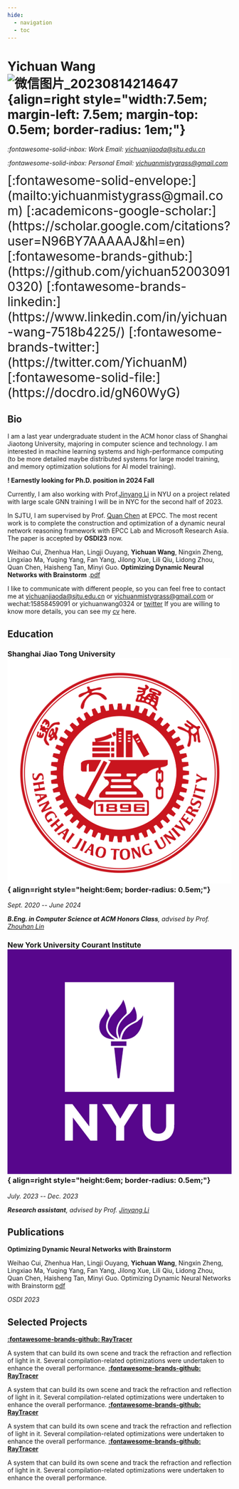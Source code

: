 ```yaml
---
hide:
  - navigation
  - toc
---
```


# Yichuan Wang ![微信图片_20230814214647](https://github.com/yichuan520030910320/yichuan520030910320.github.io/assets/73766326/9129f24b-aa5e-4674-a918-4b2160887792){align=right style="width:7.5em; margin-left: 7.5em; margin-top: 0.5em; border-radius: 1em;"}

*:fontawesome-solid-inbox: Work Email: [yichuanjiaoda@sjtu.edu.cn](mailto:yichuanjiaoda@sjtu.edu.cn)*

*:fontawesome-solid-inbox: Personal Email: [yichuanmistygrass@gmail.com](mailto:yichuanmistygrass@gmail.com)*

<span style="font-size:2em;">
  [:fontawesome-solid-envelope:](mailto:yichuanmistygrass@gmail.com)
  [:academicons-google-scholar:](https://scholar.google.com/citations?user=N96BY7AAAAAJ&hl=en)
  [:fontawesome-brands-github:](https://github.com/yichuan520030910320)
  [:fontawesome-brands-linkedin:](https://www.linkedin.com/in/yichuan-wang-7518b4225/)
  [:fontawesome-brands-twitter:](https://twitter.com/YichuanM)
  [:fontawesome-solid-file:](https://docdro.id/gN60WyG) <!-- Your CV link -->
</span>


## Bio

I am a last year undergraduate student in the ACM honor class of Shanghai Jiaotong University, majoring in computer science and technology. I am interested in machine learning systems and high-performance computing (to be more detailed maybe distributed systems for large model training, and memory optimization solutions for AI model training).

**! Earnestly looking for Ph.D. position in 2024 Fall**

Currently, I am also working with Prof.[Jinyang Li](http://www.news.cs.nyu.edu/~jinyang/) in NYU on a project related with large scale GNN training 
I will be in NYC for the second half of 2023.

In SJTU, I am supervised by Prof. [Quan Chen](https://www.cs.sjtu.edu.cn/~chen-quan/) at EPCC. 
The most recent work is to complete the construction and optimization of a dynamic neural network reasoning framework with EPCC Lab and Microsoft Research Asia. 
The paper is accepted by **OSDI23** now.

Weihao Cui, Zhenhua Han, Lingji Ouyang, **Yichuan Wang**, Ningxin Zheng, Lingxiao Ma, Yuqing Yang, Fan Yang, Jilong Xue, Lili Qiu, Lidong Zhou, Quan Chen, Haisheng Tan, Minyi Guo. **Optimizing Dynamic Neural Networks with Brainstorm** .[pdf](https://www.usenix.org/system/files/osdi23-cui.pdf)

I like to communicate with different people, so you can feel free to contact me at yichuanjiaoda@sjtu.edu.cn or yichuanmistygrass@gmail.com or wechat:15858459091 or yichuanwang0324 or [twitter](https://twitter.com/YichuanM)
If you are willing to know more details, you can see my [cv](https://docdro.id/gN60WyG) here.

## Education

### Shanghai Jiao Tong University![Image title](images/favicon.png){ align=right style="height:6em; border-radius: 0.5em;"}

*Sept. 2020 -- June 2024*

***B.Eng. in Computer Science at ACM Honors Class**, advised by Prof. [Zhouhan Lin](https://hantek.github.io/)*


### New York University Courant Institute![Image title](images/nyu.png){ align=right style="height:6em; border-radius: 0.5em;"}

*July. 2023 -- Dec. 2023*

***Research assistant**, advised by Prof. [Jinyang Li](http://www.news.cs.nyu.edu/~jinyang/)*

## Publications

**Optimizing Dynamic Neural Networks with Brainstorm**

Weihao Cui, Zhenhua Han, Lingji Ouyang, **Yichuan Wang**, Ningxin Zheng, Lingxiao Ma, Yuqing Yang, Fan Yang, Jilong Xue, Lili Qiu, Lidong Zhou, Quan Chen, Haisheng Tan, Minyi Guo. Optimizing Dynamic Neural Networks with Brainstorm [pdf](https://www.usenix.org/system/files/osdi23-cui.pdf)

*OSDI 2023* 


## Selected Projects
**[:fontawesome-brands-github: RayTracer](https://github.com/yichuan520030910320/raytracer)**

A system that can build its own scene and track the refraction and reflection of light in it. Several compilation-related optimizations were undertaken to enhance the overall performance.
**[:fontawesome-brands-github: RayTracer](https://github.com/yichuan520030910320/raytracer)**

A system that can build its own scene and track the refraction and reflection of light in it. Several compilation-related optimizations were undertaken to enhance the overall performance.
**[:fontawesome-brands-github: RayTracer](https://github.com/yichuan520030910320/raytracer)**

A system that can build its own scene and track the refraction and reflection of light in it. Several compilation-related optimizations were undertaken to enhance the overall performance.
**[:fontawesome-brands-github: RayTracer](https://github.com/yichuan520030910320/raytracer)**

A system that can build its own scene and track the refraction and reflection of light in it. Several compilation-related optimizations were undertaken to enhance the overall performance.




<script type="text/javascript" id="clustrmaps" src="//clustrmaps.com/map_v2.js?d=vKDFbzvNtdhkO6iWYD25euhaXiT5AUrPPEenMbdR3I0&cl=ffffff&w=a"></script>


